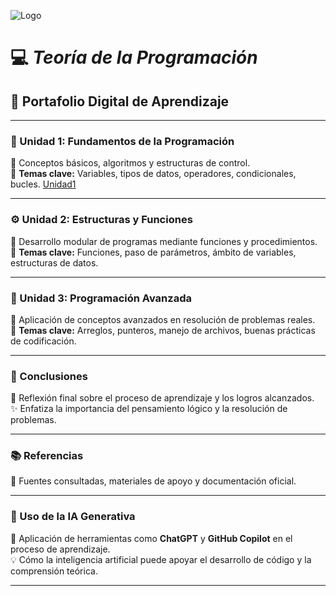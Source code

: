 ![Logo](https://univercimas.com/wp-content/uploads/2021/04/Universidad-Nacional-de-Loja-UNL-300x300.png)

# 💻 ***Teoría de la Programación***

## 📘 Portafolio Digital de Aprendizaje  

---

### 🧩 Unidad 1: Fundamentos de la Programación  
📖 Conceptos básicos, algoritmos y estructuras de control.  
🔹 **Temas clave:** Variables, tipos de datos, operadores, condicionales, bucles.
[Unidad1](unidad1.md)


---

### ⚙️ Unidad 2: Estructuras y Funciones  
🧠 Desarrollo modular de programas mediante funciones y procedimientos.  
🔹 **Temas clave:** Funciones, paso de parámetros, ámbito de variables, estructuras de datos.

---

### 🧱 Unidad 3: Programación Avanzada  
🚀 Aplicación de conceptos avanzados en resolución de problemas reales.  
🔹 **Temas clave:** Arreglos, punteros, manejo de archivos, buenas prácticas de codificación.

---

### 🧭 Conclusiones  
💬 Reflexión final sobre el proceso de aprendizaje y los logros alcanzados.  
✨ Enfatiza la importancia del pensamiento lógico y la resolución de problemas.

---

### 📚 Referencias  
🔗 Fuentes consultadas, materiales de apoyo y documentación oficial.

---

### 🤖 Uso de la IA Generativa  
🧬 Aplicación de herramientas como **ChatGPT** y **GitHub Copilot** en el proceso de aprendizaje.  
💡 Cómo la inteligencia artificial puede apoyar el desarrollo de código y la comprensión teórica.

---
